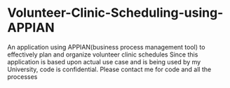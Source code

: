 # Volunteer-Clinic-Scheduling-using-APPIAN
An application using APPIAN(business process management tool) to effectively plan and organize volunteer clinic schedules
Since this application is based upon actual use case and is being used by my University, code is confidential.
Please contact me for code and all the processes
